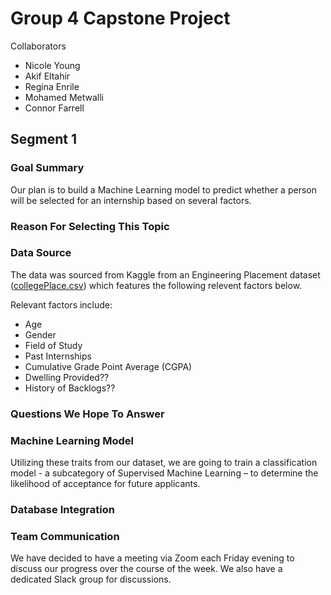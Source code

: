 # Group 4 Capstone Project

Collaborators 
- Nicole Young
- Akif Eltahir
- Regina Enrile
- Mohamed Metwalli
- Connor Farrell

## Segment 1 

### Goal Summary

Our plan is to build a Machine Learning model to predict whether a person will be selected for an internship based on several factors. 

### Reason For Selecting This Topic 


### Data Source

The data was sourced from Kaggle from an Engineering Placement dataset ([collegePlace.csv](https://github.com/connorfarrell7/Group4_Project/blob/main/collegePlace.csv)) which features the following relevent factors below.

Relevant factors include:

- Age
- Gender
- Field of Study
- Past Internships
- Cumulative Grade Point Average (CGPA)
- Dwelling Provided??
- History of Backlogs??

### Questions We Hope To Answer


### Machine Learning Model

Utilizing these traits from our dataset, we are going to train a classification model - a subcategory of Supervised Machine Learning – to determine the likelihood of acceptance for future applicants.

### Database Integration


### Team Communication

We have decided to have a meeting via Zoom each Friday evening to discuss our progress over the course of the week. We also have a dedicated Slack group for discussions.
